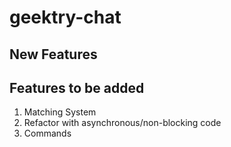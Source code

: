 # geektry-chat

## New Features

## Features to be added
1. Matching System
2. Refactor with asynchronous/non-blocking code
3. Commands